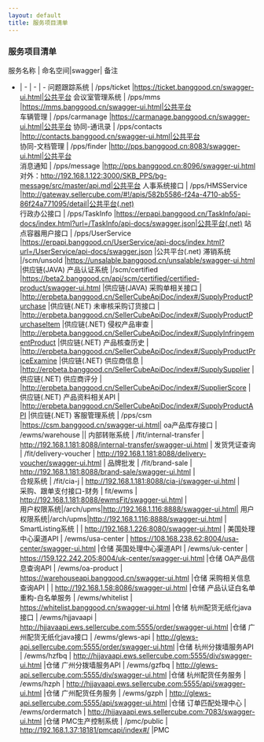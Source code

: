 ```yaml
---
layout: default
title: 服务项目清单
---
```


### 服务项目清单


服务名称 | 命名空间|swagger|  备注
- | - | - | -
问题跟踪系统 | /pps/ticket |https://ticket.banggood.cn/swagger-ui.html|公共平台
会议室管理系统 | /pps/mms |https://mms.banggood.cn/swagger-ui.html|公共平台  
车辆管理 | /pps/carmanage |https://carmanage.banggood.cn/swagger-ui.html|公共平台 
协同-通讯录 | /pps/contacts |http://contacts.banggood.cn/swagger-ui.html|公共平台  
协同-文档管理 | /pps/finder |http://pps.banggood.cn:8083/swagger-ui.html|公共平台  
消息通知 | /pps/message |http://pps.banggood.cn:8096/swagger-ui.html<br>对外：http://192.168.1.122:3000/SKB_PPS/bg-message/src/master/api.md|公共平台
人事系统接口 | /pps/HMSService |http://gateway.sellercube.com/#!/apis/582b5586-f24a-4710-ab55-86f24a771095/detail|公共平台(.net)  
行政办公接口 | /pps/TaskInfo |https://erpapi.banggood.cn/TaskInfo/api-docs/index.html?url=/TaskInfo/api-docs/swagger.json|公共平台(.net)
站点容器用户接口 | /pps/UserService |https://erpapi.banggood.cn/UserService/api-docs/index.html?url=/UserService/api-docs/swagger.json |公共平台(.net) 
滞销系统 |/scm/unsold  |https://unsalable.banggood.cn/unsalable/swagger-ui.html |供应链(JAVA)
产品认证系统 |/scm/certified  |https://beta2.banggood.cn/api/scm/certified/certified-product/swagger-ui.html |供应链(JAVA)
采购单相关接口 |   |http://erpbeta.banggood.cn/SellerCubeApiDoc/index#/SupplyProductPurchase |供应链(.NET)
未审核采购订货接口 |   |http://erpbeta.banggood.cn/SellerCubeApiDoc/index#/SupplyProductPurchaseItem |供应链(.NET)
侵权产品审查 |   |http://erpbeta.banggood.cn/SellerCubeApiDoc/index#/SupplyInfringementProduct |供应链(.NET)
产品核查历史 |   |http://erpbeta.banggood.cn/SellerCubeApiDoc/index#/SupplyProductPriceExamine |供应链(.NET)
供应商信息 |   |http://erpbeta.banggood.cn/SellerCubeApiDoc/index#/SupplySupplier |供应链(.NET)
供应商评分 |   |http://erpbeta.banggood.cn/SellerCubeApiDoc/index#/SupplierScore |供应链(.NET)
产品资料相关API |   |http://erpbeta.banggood.cn/SellerCubeApiDoc/index#/SupplyProductAPI |供应链(.NET)
客服管理系统 | /pps/csm |https://csm.banggood.cn/swagger-ui.html|
oa产品库存接口 | /ewms/warehouse ||
内部转账系统 | /fit/internal-transfer | http://192.168.1.181:8088/internal-transfer/swagger-ui.html |
发货凭证查询 | /fit/delivery-voucher | http://192.168.1.181:8088/delivery-voucher/swagger-ui.html |
品牌批发 | /fit/brand-sale | http://192.168.1.181:8088/brand-sale/swagger-ui.html |  
合规系统 | /fit/cia-j | http://192.168.1.181:8088/cia-j/swagger-ui.html |  
采购、跟单支付接口-财务 | fit/ewms | http://192.168.1.181:8088/ewmsFit/swagger-ui.html |  
用户权限系统|/arch/upms|http://192.168.1.116:8888/swagger-ui.html|
用户权限系统|/arch/upms|http://192.168.1.116:8888/swagger-ui.html |  
SmartListing系统 | | http://192.168.1.226:8080/swagger-ui.html | 
美国处理中心渠道API | /ewms/usa-center | https://108.168.238.62:8004/usa-center/swagger-ui.html |仓储
英国处理中心渠道API | /ewms/uk-center | https://159.122.242.205:8004/uk-center/swagger-ui.html |仓储
OA产品信息查询API | /ewms/oa-product | https://warehouseapi.banggood.cn/swagger-ui.html |仓储
采购相关信息查询API |  | http://192.168.1.58:8086/swagger-ui.html |仓储
产品认证白名单重构-白名单服务 | /ewms/whitelist | https://whitelist.banggood.cn/swagger-ui.html |仓储
杭州配货无纸化java接口 | /ewms/hjjavaapi | http://hjjavaapi.ews.sellercube.com:5555/order/swagger-ui.html |仓储
广州配货无纸化java接口 | /ewms/glews-api | http://glews-api.sellercube.com:5555/order/swagger-ui.html |仓储
杭州分拨墙服务API | /ewms/hzfbq | http://hjjavaapi.ews.sellercube.com:5555/div/swagger-ui.html |仓储
广州分拨墙服务API | /ewms/gzfbq | http://glews-api.sellercube.com:5555/div/swagger-ui.html |仓储
杭州配货任务服务 | /ewms/hzph | http://hjjavaapi.ews.sellercube.com:5555/api/swagger-ui.html |仓储
广州配货任务服务 | /ewms/gzph | http://glews-api.sellercube.com:5555/api/swagger-ui.html |仓储
订单匹配处理中心 | /ewms/ordermatch | http://hjjavaapi.ews.sellercube.com:7083/swagger-ui.html |仓储
PMC生产控制系统 | /pmc/public | http://192.168.1.37:18181/pmcapi/index#/ |PMC
